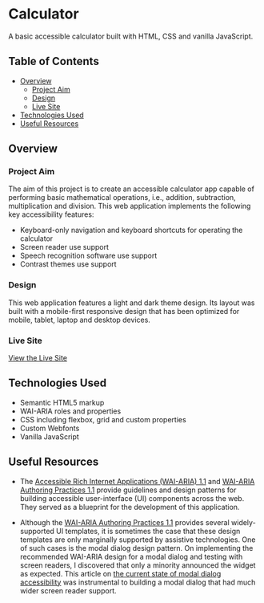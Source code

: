 # Calculator

A basic accessible calculator built with HTML, CSS and vanilla JavaScript.

## Table of Contents

- [Overview](#overview)
  - [Project Aim](#project-aim)
  - [Design](#design)
  - [Live Site](#live-site)
- [Technologies Used](#technologies-used)
- [Useful Resources](#useful-resources)

## Overview

### Project Aim

The aim of this project is to create an accessible calculator app capable of performing basic mathematical operations, i.e., addition, subtraction, multiplication and division. This web application implements the following key accessibility features:
- Keyboard-only navigation and keyboard shortcuts for operating the calculator
- Screen reader use support
- Speech recognition software use support
- Contrast themes use support

### Design

This web application features a light and dark theme design. Its layout was built with a mobile-first responsive design that has been optimized for mobile, tablet, laptop and desktop devices.

### Live Site

[View the Live Site](https://praiztech.github.io/calculator-app)

## Technologies Used

- Semantic HTML5 markup
- WAI-ARIA roles and properties
- CSS including flexbox, grid and custom properties
- Custom Webfonts
- Vanilla JavaScript

## Useful Resources

- The [Accessible Rich Internet Applications (WAI-ARIA) 1.1](https://www/w3.org/TR/wai-aria-1.1) and [WAI-ARIA Authoring Practices 1.1](https://www.w3.org/TR/wai-aria-practices-1.1) provide guidelines and design patterns for building accessible user-interface (UI) components across the web. They served as a blueprint for the development of this application.

- Although the [WAI-ARIA Authoring Practices 1.1](https://www.w3.org/TR/wai-aria-practices-1.1) provides several widely-supported UI templates, it is sometimes the case that these design templates are only marginally supported by assistive technologies. One of such cases is the modal dialog design pattern. On implementing the recommended WAI-ARIA design for a modal dialog and testing with screen readers, I discovered that only a minority announced the widget as expected. This article on [the current state of modal dialog accessibility](https://www.tpgi.com/the-current-state-of-modal-dialog-accessibility) was instrumental to building a modal dialog that had much wider screen reader support.
